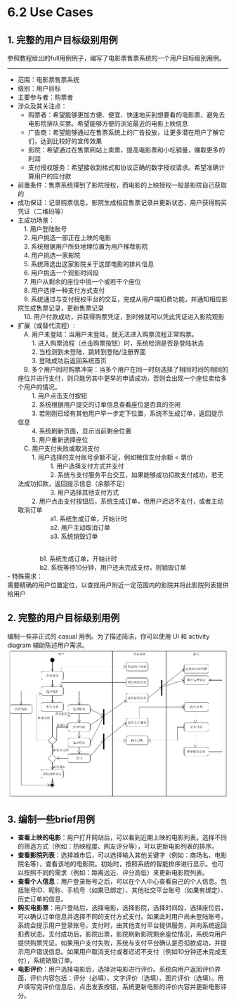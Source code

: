 # 6.2 Use Cases

## 1. 完整的用户目标级别用例

参照教程给出的full用例例子，编写了电影票售票系统的一个用户目标级别用例。

----
- 范围：电影票售票系统
- 级别：用户目标
- 主要参与者：购票者
- 涉众及其关注点：
	- 购票者：希望能够更加方便、便宜、快速地买到想要看的电影票，避免去电影院排队买票。希望能够方便的浏览最近的电影上映信息
	- 广告商：希望能够通过在售票系统上的广告投放，让更多潜在用户了解它们，达到比较好的宣传效果
	- 影院：希望通过在售票网站上卖票，提高电影票和小吃销量，赚取更多的利润
	- 支付授权服务：希望接收到格式和协议正确的数字授权请求。希望准确计算用户的应付款
- 前置条件：售票系统得到了影院授权，而电影的上映授权一般是影院自己获取的
- 成功保证：记录购票信息，影院生成相应售票记录并更新状态，用户获得购买凭证（二维码等）
- 主成功场景：<br />
&emsp;1. 用户登陆账号<br />
&emsp;2. 用户挑选一部正在上映的电影<br />
&emsp;3. 系统根据用户所处地理位置为用户推荐影院<br />
&emsp;4. 用户挑选一家影院<br />
&emsp;5. 系统筛选出这家影院关于这部电影的排片信息<br />
&emsp;6. 用户挑选一个观影时间段<br />
&emsp;7. 用户从剩余的座位中挑一个或若干个座位<br />
&emsp;8. 用户选择一种支付方式支付<br />
&emsp;9. 系统通过与支付授权平台的交互，完成从用户端扣费功能，并通知相应影院生成售票记录，更新售票记录<br />
&emsp;10. 用户付款成功，并获得购票凭证，到时候就可以凭此凭证进入影院观影<br />
- 扩展（或替代流程）:<br />
&emsp;A. 用户未登陆：当用户未登陆，就无法进入购票流程正常购票。<br />
&emsp;&emsp; 1. 进入购票流程（点击购票按钮）时，系统检测是否是登陆状态<br />
&emsp;&emsp; 2. 当检测到未登陆，跳转到登陆/注册界面<br />
&emsp;&emsp; 3. 登陆成功后返回系统首页<br />
&emsp;B. 多个用户同时购票冲突：当多个用户在同一时刻选择了相同时间的相同的座位并进行支付，则只能另其中更早的申请成功，否则会出现一个座位卖给多个用户的情况。<br />
&emsp;&emsp; 1. 用户点击支付按钮<br>
&emsp;&emsp; 2. 系统根据用户提交的订单信息查看座位是否真的空闲<br>
&emsp;&emsp; 3. 若刚刚已经有其他用户早一步定下位置，系统不生成订单，返回提示信息<br>
&emsp;&emsp; 4. 系统刷新页面，显示当前剩余位置<br>
&emsp;&emsp; 5. 用户重新选择座位<br />
&emsp;C. 用户支付失败或取消支付<br />
&emsp;&emsp; 1. 用户选择的支付账号余额不足，例如微信支付余额 < 票价<br>
&emsp;&emsp;&emsp;&emsp;&emsp; 1. 用户选择支付方式并支付<br>
&emsp;&emsp;&emsp;&emsp;&emsp; 2. 系统与支付服务平台交互，如果能够成功扣款支付成功，若无法成功扣款，返回提示信息（余额不足）<br>
&emsp;&emsp;&emsp;&emsp;&emsp; 3. 用户选择其他支付方式<br>
&emsp;&emsp; 2. 用户点击支付按钮后，系统生成订单，但用户迟迟不支付，或者主动取消订单<br>
&emsp;&emsp;&emsp;&emsp;&emsp; a1. 系统生成订单，开始计时<br>
&emsp;&emsp;&emsp;&emsp;&emsp; a2. 用户主动取消订单<br>
&emsp;&emsp;&emsp;&emsp;&emsp; a3. 系统销毁订单<br>
<br>
&emsp;&emsp;&emsp;&emsp;&emsp; b1. 系统生成订单，开始计时<br>
&emsp;&emsp;&emsp;&emsp;&emsp; b2. 系统等待10分钟，用户还未完成支付，则销毁订单<br>
- 特殊需求：<br>
 需要精确的用户位置定位，以查找用户附近一定范围内的影院并将此影院列表提供给用户


## 2. 完整的用户目标级别用例

 编制一些非正式的 casual 用例。为了描述简洁，你可以使用 UI 和 activity diagram 辅助陈述用户需求。
![casual](../image/usecase/casual.png)

## 3. 编制一些brief用例
- **查看上映的电影**：用户打开网站后，可以看到近期上映的电影列表。选择不同的筛选方式（例如：热映程度、网友评分等），可以更新电影列表的排序。
- **查看影院列表**：选择城市后，可以选择输入其他关键字（例如：商场名、电影院名等），查看该地的电影院。初始时，按照系统的智能排序进行显示。也可以按照不同的需求（例如：距离远近、评分高低）来更新电影院列表。
- **查看个人信息**：用户登录账号之后，可以在个人中心查看自己的个人信息。包括账号ID、昵称、手机号（如果已绑定）、其他社交平台账号（如果有绑定）、历史订单的信息。
- **购买电影票**：用户登陆后，选择电影，选择影院，选择时间段，选择座位后，可以确认订单信息并选择不同的支付方式支付。如果此时用户尚未登陆账号，系统会提示用户登录账号。支付时，由其他支付平台提供服务，并向系统返回扣费状态。支付成功后，影院出票，影院刷新影院剩余座位情况，系统向用户提供购票凭证。如果用户支付失败，系统与支付平台确认是否扣款成功，并提示用户错误信息。如果用户取消支付或者迟迟不支付（例如10分钟还未完成支付），系统销毁订单。
- **电影评价**：用户选择电影后，选择对电影进行评价。系统向用户返回评价界面，评价内容包括：评分（必填）、文字评价（选填）、图片评价（选填）。用户填写完评价信息后，点击发表按钮，系统更新电影的评价内容并更新电影评分。

